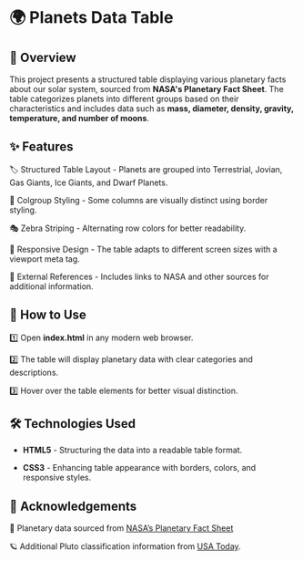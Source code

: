 # 🌍 Planets Data Table

## :bookmark_tabs:	Overview
This project presents a structured table displaying various planetary facts about our solar system, sourced from **NASA's Planetary Fact Sheet**. The table categorizes planets into different groups based on their characteristics and includes data such as **mass, diameter, density, gravity, temperature, and number of moons**.

## ✨ Features

🏷️ Structured Table Layout - Planets are grouped into Terrestrial, Jovian, Gas Giants, Ice Giants, and Dwarf Planets.

🎨 Colgroup Styling - Some columns are visually distinct using border styling.

🎭 Zebra Striping - Alternating row colors for better readability.

📱 Responsive Design - The table adapts to different screen sizes with a viewport meta tag.

🔗 External References - Includes links to NASA and other sources for additional information.

## 🚀 How to Use

1️⃣ Open **index.html** in any modern web browser.

2️⃣ The table will display planetary data with clear categories and descriptions.

3️⃣ Hover over the table elements for better visual distinction.

## 🛠️ Technologies Used

* **HTML5** - Structuring the data into a readable table format.

* **CSS3** - Enhancing table appearance with borders, colors, and responsive styles.

## 📜 Acknowledgements

🌌 Planetary data sourced from [NASA’s Planetary Fact Sheet](https://nssdc.gsfc.nasa.gov/planetary/factsheet/)

🪐 Additional Pluto classification information from [USA Today](https://www.usatoday.com/story/tech/2014/10/02/pluto-planet-solar-system/16578959/).
